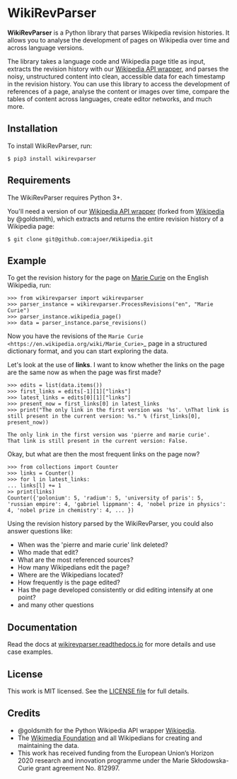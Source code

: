 # WikiRevParser

**WikiRevParser** is a Python library that parses Wikipedia revision histories. It allows you to analyse the development of pages on Wikipedia over time and across language versions.

The library takes a language code and Wikipedia page title as input, extracts the revision history with our [Wikipedia API wrapper](https://github.com/ajoer/Wikipedia), and parses the noisy, unstructured content into clean, accessible data for each timestamp in the revision history. 
You can use this library to access the development of references of a page, analyse the content or images over time, compare the tables of content across languages, create editor networks, and much more.

## Installation

To install WikiRevParser, run:

	$ pip3 install wikirevparser
	
## Requirements

The WikiRevParser requires Python 3+.

You'll need a version of our [Wikipedia API wrapper](https://github.com/ajoer/Wikipedia) (forked from [Wikipedia](https://github.com/goldsmith/Wikipedia) by @goldsmith), which extracts and returns the entire revision history of a Wikipedia page: 

	$ git clone git@github.com:ajoer/Wikipedia.git

## Example

To get the revision history for the page on [Marie Curie](https://en.wikipedia.org/wiki/Marie_Curie) on the English Wikipedia, run:

	>>> from wikirevparser import wikirevparser
	>>> parser_instance = wikirevparser.ProcessRevisions("en", "Marie Curie") 
	>>> parser_instance.wikipedia_page()
	>>> data = parser_instance.parse_revisions()

Now you have the revisions of the `Marie Curie <https://en.wikipedia.org/wiki/Marie_Curie>`_ page in a structured dictionary format, and you can start exploring the data.

Let's look at the use of **links**.
I want to know whether the links on the page are the same now as when the page was first made?

	>>> edits = list(data.items())
	>>> first_links = edits[-1][1]["links"]
	>>> latest_links = edits[0][1]["links"]
	>>> present_now = first_links[0] in latest_links 
	>>> print("The only link in the first version was '%s'. \nThat link is still present in the current version: %s." % (first_links[0], present_now))
	
	The only link in the first version was 'pierre and marie curie'.
	That link is still present in the current version: False.
	
Okay, but what are then the most frequent links on the page now?

	>>> from collections import Counter
	>>> links = Counter()
	>>> for l in latest_links:
	...	links[l] += 1
	>> print(links)
	Counter({'polonium': 5, 'radium': 5, 'university of paris': 5, 'russian empire': 4, 'gabriel lippmann': 4, 'nobel prize in physics': 4, 'nobel prize in chemistry': 4, ... })

Using the revision history parsed by the WikiRevParser, you could also answer questions like:
* When was the 'pierre and marie curie' link deleted?
* Who made that edit?
* What are the most referenced sources?
* How many Wikipedians edit the page?
* Where are the Wikipedians located?
* How frequently is the page edited? 
* Has the page developed consistently or did editing intensify at one point?
* and many other questions


## Documentation

Read the docs at [wikirevparser.readthedocs.io](https://wikirevparser.readthedocs.io/en/latest/) for more details and use case examples.

## License

This work is MIT licensed. See the [LICENSE file](https://github.com/ajoer/WikiRevParser/LICENSE) for full details.

## Credits

- @goldsmith for the Python Wikipedia API wrapper [Wikipedia](https://github.com/goldsmith/Wikipedia).
- The [Wikimedia Foundation](http://wikimediafoundation.org/wiki/Home) and all Wikipedians for creating and maintaining the data.
- This work has received funding from the European Union’s Horizon 2020 research and innovation programme under the Marie Skłodowska-Curie grant agreement No. 812997.

